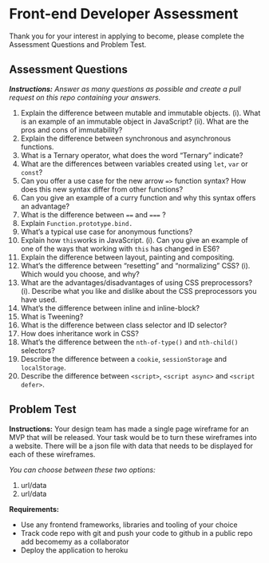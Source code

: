 # Front-end Developer Assessment

Thank you for your interest in applying to become, please complete the Assessment Questions and Problem Test.

## Assessment Questions
_**Instructions:**  Answer as many questions as possible and create a pull   request on this repo containing your answers._

1. Explain the difference between mutable and immutable objects.
   (i). What is an example of an immutable object in JavaScript?
    (ii). What are the pros and cons of immutability?
1. Explain the difference between synchronous and asynchronous functions.
1. What is a Ternary operator, what does the word “Ternary” indicate?
1. What are the differences between variables created using `let`, `var` or `const`?
1. Can you offer a use case for the new arrow `=>` function syntax? How does this new syntax differ from other functions?
1. Can you give an example of a curry function and why this syntax offers an advantage?
1. What is the difference between `==` and `===` ?
1. Explain `Function.prototype.bind.`
1. What’s a typical use case for anonymous functions?
1. Explain how `this`works in JavaScript.
    (i). Can you give an example of one of the ways that working with `this` has changed in ES6?
1. Explain the difference between layout, painting and compositing.
1. What’s the difference between “resetting” and “normalizing” CSS?
    (i). Which would you choose, and why?
1. What are the advantages/disadvantages of using CSS preprocessors?
    (i). Describe what you like and dislike about the CSS preprocessors you have used.
1. What’s the difference between inline and inline-block?
1. What is Tweening?
1. What is the difference between class selector and ID selector?
1. How does inheritance work in CSS?
1. What’s the difference between the `nth-of-type()` and `nth-child()` selectors?
1. Describe the difference between a `cookie`, `sessionStorage` and `localStorage`.
1. Describe the difference between `<script>`, `<script async>` and `<script defer>`.

## Problem Test
**Instructions:** Your design team has made a single page wireframe for an MVP that will be released. Your task would be to turn these wireframes into a website.  There will be a json file with data that needs to be displayed for each of these wireframes.

_You can choose between these two options:_
  1. url/data
  1. url/data

**Requirements:**
* Use any frontend frameworks, libraries and tooling of your choice
* Track code repo with git and push your code to github in a public repo add becomemy as a collaborator
* Deploy the application to heroku

